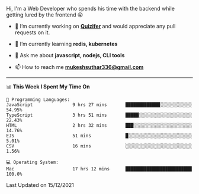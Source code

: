 Hi, I'm a Web Developer who spends his time with the backend while getting lured by the frontend 😜

- 🔭 I’m currently working on **[Quizifer](https://github.com/SutharMukesh/Quizifer/)** and would appreciate any pull requests on it.

- 🌱 I’m currently learning **redis, kubernetes**

- 💬 Ask me about **javascript, nodejs, CLI tools**

- 📫 How to reach me **mukeshsuthar336@gmail.com**

---
<!--START_SECTION:waka-->
📊 **This Week I Spent My Time On** 

```text
💬 Programming Languages: 
JavaScript               9 hrs 27 mins       █████████████░░░░░░░░░░░░   54.95% 
TypeScript               3 hrs 51 mins       █████░░░░░░░░░░░░░░░░░░░░   22.43% 
HTML                     2 hrs 32 mins       ███░░░░░░░░░░░░░░░░░░░░░░   14.76% 
EJS                      51 mins             █░░░░░░░░░░░░░░░░░░░░░░░░   5.01% 
CSV                      16 mins             ░░░░░░░░░░░░░░░░░░░░░░░░░   1.56%

💻 Operating System: 
Mac                      17 hrs 12 mins      █████████████████████████   100.0%

```


 Last Updated on 15/12/2021
<!--END_SECTION:waka-->
